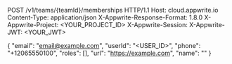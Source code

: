 POST /v1/teams/{teamId}/memberships HTTP/1.1
Host: cloud.appwrite.io
Content-Type: application/json
X-Appwrite-Response-Format: 1.8.0
X-Appwrite-Project: <YOUR_PROJECT_ID>
X-Appwrite-Session: 
X-Appwrite-JWT: <YOUR_JWT>

{
  "email": "email@example.com",
  "userId": "<USER_ID>",
  "phone": "+12065550100",
  "roles": [],
  "url": "https://example.com",
  "name": "<NAME>"
}
